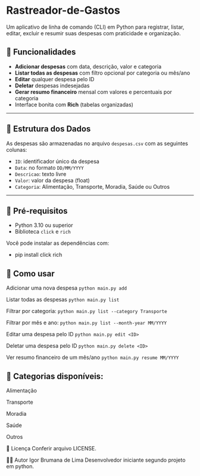 # Rastreador-de-Gastos

Um aplicativo de linha de comando (CLI) em Python para registrar, listar, editar, excluir e resumir suas despesas com praticidade e organização.

## 🚀 Funcionalidades

- **Adicionar despesas** com data, descrição, valor e categoria
- **Listar todas as despesas** com filtro opcional por categoria ou mês/ano
- **Editar** qualquer despesa pelo ID
- **Deletar** despesas indesejadas
- **Gerar resumo financeiro** mensal com valores e percentuais por categoria
- Interface bonita com **Rich** (tabelas organizadas)

---

## 📂 Estrutura dos Dados

As despesas são armazenadas no arquivo `despesas.csv` com as seguintes colunas:

- `ID`: identificador único da despesa
- `Data`: no formato `DD/MM/YYYY`
- `Descricao`: texto livre
- `Valor`: valor da despesa (float)
- `Categoria`: Alimentação, Transporte, Moradia, Saúde ou Outros

---

## 🧱 Pré-requisitos

- Python 3.10 ou superior
- Biblioteca `click` e `rich`

Você pode instalar as dependências com:

- pip install click rich


## 🧪 Como usar

Adicionar uma nova despesa
`python main.py add`

Listar todas as despesas
`python main.py list`

Filtrar por categoria:
`python main.py list --category Transporte`

Filtrar por mês e ano:
`python main.py list --month-year MM/YYYY`

Editar uma despesa pelo ID
`python main.py edit <ID>`

Deletar uma despesa pelo ID
`python main.py delete <ID>`

Ver resumo financeiro de um mês/ano
`python main.py resume MM/YYYY`


## 📌 Categorias disponíveis:

Alimentação

Transporte

Moradia

Saúde

Outros

📃 Licença
Conferir arquivo LICENSE.

👨‍💻 Autor
Igor Brumana de Lima
Desenvolvedor iniciante segundo projeto em python.

